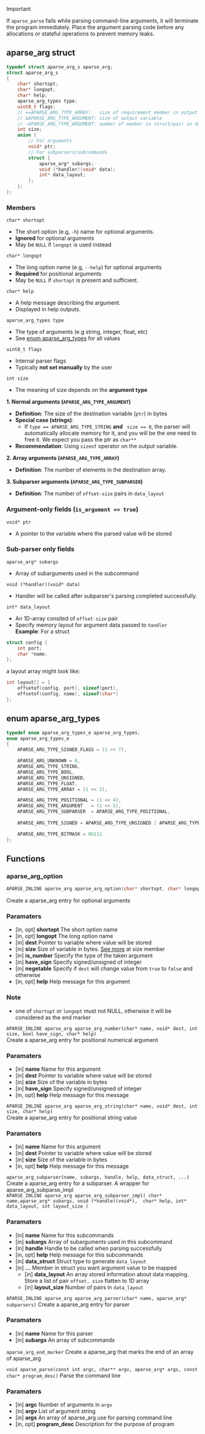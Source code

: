 > [!IMPORTANT]  
> If `aparse_parse` fails while parsing command-line arguments, it will terminate the program immediately.
Place the argument parsing code before any allocations or stateful operations to prevent memory leaks.

## aparse_arg struct
```c
typedef struct aparse_arg_s aparse_arg;
struct aparse_arg_s
{
    char* shortopt;
    char* longopt;
    char* help;
    aparse_arg_types type;
    uint8_t flags;
    // ==APARSE_ARG_TYPE_ARRAY:   size of requirement member in output array
    // &APARSE_ARG_TYPE_ARGUMENT: size of output variable
    // ~APARSE_ARG_TYPE_ARGUMENT: number of member in struct/pair in data_layout
    int size;
    union {
        // For arguments
        void* ptr;
        // For subparsers/subcommands
        struct {
            aparse_arg* subargs;
            void (*handler)(void* data);
            int* data_layout;
        };
    };
};

```
### Members
`char* shortopt`
- The short option (e.g, `-h`) name for optional arguments.
- **Ignored** for optional arguments
- May be `NULL` if `longopt` is used instead  

`char* longopt`
- The long option name (e.g, `--help`) for optional arguments
- **Required** for positional arguments
- May be `NULL` if `shortopt` is present and sufficient.

`char* help`
- A help message describing the argument.
- Displayed in help outputs.

`aparse_arg_types type`
- The type of arguments (e.g string, integer, float, etc)
- See [enum aparse_arg_types](#enum-aparse_arg_types) for all values

`uint8_t flags`
- Internal parser flags
- Typically **not set manually** by the user

`int size`
- The meaning of size depends on the **argument type**   

**1. Normal arguments (`APARSE_ARG_TYPE_ARGUMENT`)**
- **Definition**: The size of the destination variable (`ptr`) in bytes
- **Special case (strings)**:
  - If `type == APARSE_ARG_TYPE_STRING` **and** ` size == 0`, the parser will automatically allocate memory for it, and you will be the one need to free it. We expect you pass the ptr as `char**`
- **Recommendation**: Using `sizeof` operator on the output variable.   

**2. Array arguments (`APARSE_ARG_TYPE_ARRAY`)**
- **Definition**: The number of elements in the destination array.     

**3. Subparser arguments (`APARSE_ARG_TYPE_SUBPARSER`)**
- **Definition**: The number of `offset-size` pairs in `data_layout`
### Argument-only fields (`is_argument == true`)
`void* ptr`
- A pointer to the variable where the parsed value will be stored

### Sub-parser only fields
`aparse_arg* subargs`
- Array of subarguments used in the subcommand

`void (*handler)(void* data)`
- Handler will be called after subparser's parsing completed successfully.

`int* data_layout`
- An 1D-array consited of `offset-size` pair
- Specify memory layout for argument data passed to `handler`   
**Example**:
For a struct
```c
struct config {
    int port;
    char *name;
};
```
a layout array might look like:
```c
int layout[] = {
    offsetof(config, port), sizeof(port),
    offsetof(config, name), sizeof(char*)
};
```


## enum aparse_arg_types
```c
typedef enum aparse_arg_types_e aparse_arg_types;
enum aparse_arg_types_e
{
    APARSE_ARG_TYPE_SIGNED_FLAGS = (1 << 7),

    APARSE_ARG_UNKNOWN = 0,
    APARSE_ARG_TYPE_STRING,
    APARSE_ARG_TYPE_BOOL,
    APARSE_ARG_TYPE_UNSIGNED,
    APARSE_ARG_TYPE_FLOAT,
    APARSE_ARG_TYPE_ARRAY = (1 << 3),

    APARSE_ARG_TYPE_POSITIONAL = (1 << 4),
    APARSE_ARG_TYPE_ARGUMENT   = (1 << 5),
    APARSE_ARG_TYPE_SUBPARSER  = APARSE_ARG_TYPE_POSITIONAL,
    
    APARSE_ARG_TYPE_SIGNED = APARSE_ARG_TYPE_UNSIGNED | APARSE_ARG_TYPE_SIGNED_FLAGS,

    APARSE_ARG_TYPE_BITMASK = 0b111
};
```

## Functions
### aparse_arg_option
```c
APARSE_INLINE aparse_arg aparse_arg_option(char* shortopt, char* longopt, void* dest, int size, bool is_number, bool have_sign, bool negatable, char* help)
```
Create a aparse_arg entry for optional arguments
### Paramaters
- [in, opt] **shortopt** The short option name     
- [in, opt] **longopt**  The long option  name     
- [in] **dest** Pointer to variable where value will be stored     
- [in] **size** Size of variable in bytes. [See more](#argument-only-fields-is_argument--true) at size member     
- [in] **is_number** Specify the type of the taken argument     
- [in] **have_sign** Specify signed/unsigned of integer     
- [in] **negetable** Specify if `dest` will change value from `true` to `false` and otherwise    
- [in, opt] **help** Help message for this argument     
### Note
- one of `shortopt` or `longopt` must not NULL, otherwise it will be considered as the end marker     

`APARSE_INLINE aparse_arg aparse_arg_number(char* name, void* dest, int size, bool have_sign, char* help)`     
Create a aparse_arg entry for positional numerical argument
### Paramaters
- [in] **name** Name for this argument
- [in] **dest** Pointer to variable where value will be stored
- [in] **size** Size of the variable in bytes
- [in] **have_sign** Specify signed/unsigned of integer
- [in, opt] **help** Help message for this message

`APARSE_INLINE aparse_arg aparse_arg_string(char* name, void* dest, int size, char* help)`      
Create a aparse_arg entry for positional string value
### Paramaters
- [in] **name** Name for this argument
- [in] **dest** Pointer to variable where value will be stored
- [in] **size** Size of the variable in bytes
- [in, opt] **help** Help message for this message

`aparse_arg_subparser(name, subargs, handle, help, data_struct, ...)`      
Create a aparse_arg entry for a subparser. A wrapper for aparse_arg_subparse_impl      
`APARSE_INLINE aparse_arg aparse_arg_subparser_impl(
    char* name,aparse_arg* subargs, void (*handle)(void*), 
    char* help, int* data_layout, int layout_size
)`
### Paramaters
- [in] **name** Name for this subcommands
- [in] **subargs** Array of subarguments used in this subcommand
- [in] **handle** Handle to be called when parsing successfully
- [in, opt] **help** Help message for this subcommands
- [in] **data_struct** Struct type to generate `data_layout`
- [in] **...** Member in struct you want argument value to be mapped
   - [in] **data_layout** An array stored information about data mapping. Store a list of pair `offset, size` flatten to 1D array
   - [in] **layout_size** Number of pairs in `data_layout`

`APARSE_INLINE aparse_arg aparse_arg_parser(char* name, aparse_arg* subparsers)`
Create a aparse_arg entry for parser
### Paramaters
- [in] **name** Name for this parser
- [in] **subargs** An array of subcommands

`aparse_arg_end_marker`
Create a aparse_arg that marks the end of an array of aparse_arg

`void aparse_parse(const int argc, char** argv, aparse_arg* args, const char* program_desc)`
Parse the command line
### Paramaters
- [in] **argc** Number of arguments in `argv`
- [in] **argv** List of argument string
- [in] **args** An array of aparse_arg use for parsing command line
- [in, opt] **program_desc** Description for the purpose of program
